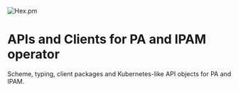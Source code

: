 ![Hex.pm](https://img.shields.io/hexpm/l/plug.svg)
# APIs and Clients for PA and IPAM operator
Scheme, typing, client packages and Kubernetes-like API objects for PA and IPAM.
